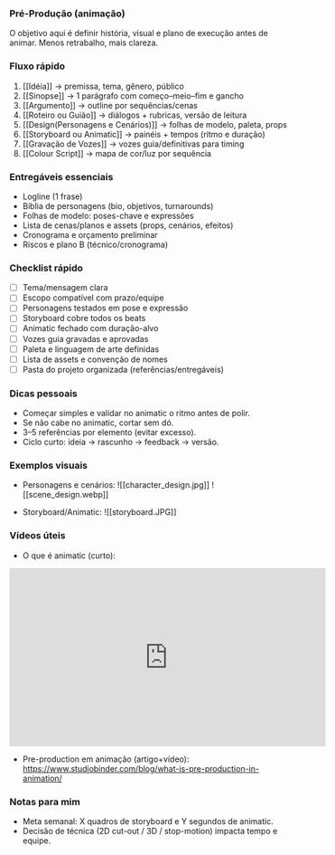 ### Pré-Produção (animação)

O objetivo aqui é definir história, visual e plano de execução antes de animar. Menos retrabalho, mais clareza.

### Fluxo rápido
1. [[Idéia]] → premissa, tema, gênero, público
2. [[Sinopse]] → 1 parágrafo com começo–meio–fim e gancho
3. [[Argumento]] → outline por sequências/cenas
4. [[Roteiro ou Guião]] → diálogos + rubricas, versão de leitura
5. [[Design(Personagens e Cenários)]] → folhas de modelo, paleta, props
6. [[Storyboard ou Animatic]] → painéis + tempos (ritmo e duração)
7. [[Gravação de Vozes]] → vozes guia/definitivas para timing
8. [[Colour Script]] → mapa de cor/luz por sequência

### Entregáveis essenciais
- Logline (1 frase)
- Bíblia de personagens (bio, objetivos, turnarounds)
- Folhas de modelo: poses-chave e expressões
- Lista de cenas/planos e assets (props, cenários, efeitos)
- Cronograma e orçamento preliminar
- Riscos e plano B (técnico/cronograma)

### Checklist rápido
- [ ] Tema/mensagem clara
- [ ] Escopo compatível com prazo/equipe
- [ ] Personagens testados em pose e expressão
- [ ] Storyboard cobre todos os beats
- [ ] Animatic fechado com duração-alvo
- [ ] Vozes guia gravadas e aprovadas
- [ ] Paleta e linguagem de arte definidas
- [ ] Lista de assets e convenção de nomes
- [ ] Pasta do projeto organizada (referências/entregáveis)

### Dicas pessoais
- Começar simples e validar no animatic o ritmo antes de polir.
- Se não cabe no animatic, cortar sem dó.
- 3–5 referências por elemento (evitar excesso).
- Ciclo curto: ideia → rascunho → feedback → versão.

### Exemplos visuais
- Personagens e cenários:
![[character_design.jpg]]
![[scene_design.webp]]

- Storyboard/Animatic:
![[storyboard.JPG]]

### Vídeos úteis
- O que é animatic (curto):
<iframe width="560" height="315" src="https://www.youtube.com/embed/3sE5ox9kkUg" title="YouTube video player" frameborder="0" allow="accelerometer; autoplay; clipboard-write; encrypted-media; gyroscope; picture-in-picture; web-share" referrerpolicy="strict-origin-when-cross-origin" allowfullscreen></iframe>

- Pre-production em animação (artigo+vídeo):
https://www.studiobinder.com/blog/what-is-pre-production-in-animation/

### Notas para mim
- Meta semanal: X quadros de storyboard e Y segundos de animatic.
- Decisão de técnica (2D cut-out / 3D / stop-motion) impacta tempo e equipe.